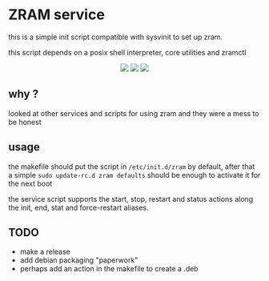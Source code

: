 # ZRAM service

this is a simple init script compatible with sysvinit to set up zram.

this script depends on a posix shell interpreter, core utilities and zramctl


<p align="center">
<a href="https://github.com/eylles/zram-service" alt="GitHub"><img src="https://img.shields.io/badge/Github-2B3137?style=for-the-badge&logo=Github&logoColor=FFFFFF"></a>
<a href="https://gitlab.com/eylles/zram-service" alt="GitLab"><img src="https://img.shields.io/badge/Gitlab-380D75?style=for-the-badge&logo=Gitlab"></a>
<a href="https://codeberg.org/eylles/zram-service" alt="CodeBerg"><img src="https://img.shields.io/badge/Codeberg-2185D0?style=for-the-badge&logo=codeberg&logoColor=F2F8FC"></a>
</p>

## why ?

looked at other services and scripts for using zram and they were a mess to be
honest


## usage

the makefile should put the script in `/etc/init.d/zram` by default, after that
a simple ```sudo update-rc.d zram defaults``` should be enough to activate
it for the next boot

the service script supports the start, stop, restart and status actions along
the init, end, stat and force-restart aliases.


## TODO

* make a release
* add debian packaging "paperwork"
* perhaps add an action in the makefile to create a .deb

